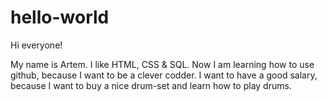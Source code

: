 # hello-world

Hi everyone!

My name is Artem. I like HTML, CSS & SQL. Now I am learning how to use github, because I want to be a clever codder.
I want to have a good salary, because I want to buy a nice drum-set and learn how to play drums.

